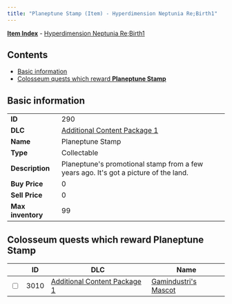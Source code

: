```yaml
---
title: "Planeptune Stamp (Item) - Hyperdimension Neptunia Re;Birth1"
---
```


[**Item Index**](/neptunia/rb1/item/index.html) - [Hyperdimension Neptunia Re;Birth1](/neptunia/rb1)

## Contents

- [Basic information](#basic-information)
- [Colosseum quests which reward **Planeptune Stamp**](#colosseum-quests-which-reward-planeptune-stamp)

## Basic information

|   |   |
| -- | -- |
| **ID** | 290 |
| **DLC** | [Additional Content Package 1](/neptunia/rb1/dlc/10-pack1.html) |
| **Name** | Planeptune Stamp |
| **Type** | Collectable |
| **Description** | Planeptune's promotional stamp from a few years ago. It's got a picture of the land. |
| **Buy Price** | 0 |
| **Sell Price** | 0 |
| **Max inventory** | 99 |


## Colosseum quests which reward **Planeptune Stamp**

|    | ID | DLC | Name |
| -- | -- | --- | ---- |
| <input type="checkbox" id="rb1-colosseum-10-3010" class="trackbox" /> | 3010 | [Additional Content Package 1](/neptunia/rb1/dlc/10-pack1.html) | [Gamindustri's Mascot](/neptunia/rb1/colosseum/10-3010-gamindustris-mascot.html) |
